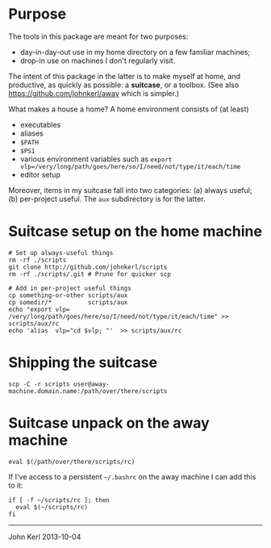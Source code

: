 # Purpose

The tools in this package are meant for two purposes:

* day-in-day-out use in my home directory on a few familiar machines;
* drop-in use on machines I don't regularly visit.

The intent of this package in the latter is to make myself at home, and
productive, as quickly as possible: a **suitcase**, or a toolbox.
(See also https://github.com/johnkerl/away which is simpler.)

What makes a house a home?  A home environment consists of (at
least)

* executables
* aliases
* `$PATH`
* `$PS1`
* various environment variables such as `export vlp=/very/long/path/goes/here/so/I/need/not/type/it/each/time`
* editor setup

Moreover, items in my suitcase fall into two categories: (a) always useful; (b)
per-project useful. The `aux` subdirectory is for the latter.

# Suitcase setup on the home machine

```
# Set up always-useful things
rm -rf ./scripts
git clone http://github.com/johnkerl/scripts
rm -rf ./scripts/.git # Prune for quicker scp

# Add in per-project useful things
cp something-or-other scripts/aux
cp somedir/*          scripts/aux
echo "export vlp= /very/long/path/goes/here/so/I/need/not/type/it/each/time" >> scripts/aux/rc
echo 'alias  vlp="cd $vlp; "'  >> scripts/aux/rc
```

# Shipping the suitcase

```
scp -C -r scripts user@away-machine.domain.name:/path/over/there/scripts
```

# Suitcase unpack on the away machine

```
eval $(/path/over/there/scripts/rc)
```

If I've access to a persistent `~/.bashrc` on the away machine I can add this to it:

```
if [ -f ~/scripts/rc ]; then
  eval $(~/scripts/rc)
fi
```

----------------------------------------------------------------

John Kerl 2013-10-04
